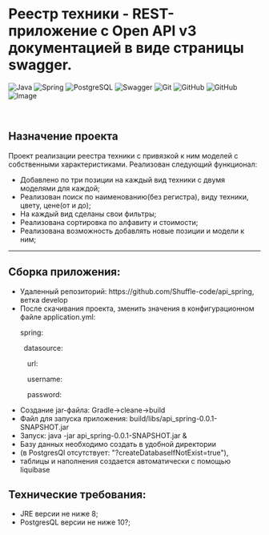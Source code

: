 <h1>Реестр техники - REST-приложение с Open API v3 документацией в виде страницы swagger.</h1>

![Java](https://img.shields.io/badge/java-%23ED8B00.svg?style=for-the-badge&logo=java&logoColor=white)
![Spring](https://img.shields.io/badge/spring-%236DB33F.svg?style=for-the-badge&logo=spring&logoColor=white)
![PostgreSQL](https://img.shields.io/badge/-Postgrasql-blue?style=for-the-badge&logo=appveyor)
![Swagger](https://img.shields.io/badge/-Swagger-%23Clojure?style=for-the-badge&logo=swagger&logoColor=white)
![Git](https://img.shields.io/badge/git-%23F05033.svg?style=for-the-badge&logo=git&logoColor=white)
![GitHub](https://img.shields.io/badge/-liquibase-blueviolet?style=for-the-badge&logo=appveyor)
![GitHub](https://img.shields.io/badge/github-%23121011.svg?style=for-the-badge&logo=github&logoColor=white)
![Image](https://github.com/Shuffle-code/api_spring/src/main/resources/Gifius.gif)

<br>

<h2>Назначение проекта</h2>

Проект реализации реестра техники с привязкой к ним моделей с собственными характеристиками. Реализован следующий функционал:

<body>
   <dev>
     <ul>
     <li>Добавлено по три позиции на каждый вид техники с двумя моделями для каждой;</li>
     <li>Реализован поиск по наименованию(без регистра), виду техники, цвету, цене(от и до);</li>
     <li>На каждый вид сделаны свои фильтры;</li>
     <li>Реализована сортировка по алфавиту и стоимости;</li>
     <li>Реализована возможность добавлять новые позиции и модели к ним;</li> 
    </ul>
   <hr>
     </dev>
  <dev>
     <h2>Сборка приложения:</h2>
<ul>
     <li>Удаленный репозиторий: https://github.com/Shuffle-code/api_spring, ветка develop</li>
     <li>После скачивания проекта, зменить значения в конфигурационном файле application.yml:
<p>spring:</p>       
<p>&ensp;datasource:</p>
<p>&emsp;url: </p>
<p>&emsp;username: </p> 
<p>&emsp;password: </p>    
  </li>
     <li>Создание jar-файла: Gradle->cleane->build</li>
     <li>Файл для запуска приложения:
     build/libs/api_spring-0.0.1-SNAPSHOT.jar</li>
   <li>Запуск: java -jar api_spring-0.0.1-SNAPSHOT.jar &</li>
   <li>Базу данных необходимо создать в удобной директории</li>
   <li>(в PostgresQl отсутствует: "?createDatabaseIfNotExist=true"),</li>
   <li>таблицы и наполнения создается автоматически с помощью liquibase</li>
</ul>
     </dev>
     <dev>
     <h2>Технические требования:</h2>
<ul>
     <li>JRE версии не ниже 8;</li>
     <li>PostgresQL версии не ниже 10?;</li>
</ul>
     </dev>
</body>






